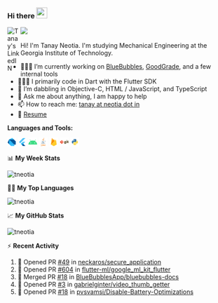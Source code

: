 ### Hi there <img src="https://media.giphy.com/media/hvRJCLFzcasrR4ia7z/giphy.gif" width="25px" height="25px">
<a href="https://www.linkedin.com/in/tneotia/">
  <img align="left" alt="Tanay's LinkedIN" width="30px" src="https://iconmonstr.com/wp-content/g/gd/makefg.php?i=../releases/preview/2012/png/iconmonstr-linkedin-3.png&r=10&g=102&b=194" />
</a>

![](https://visitor-badge.glitch.me/badge?page_id=tneotia.tneotia)


Hi! I'm Tanay Neotia. I'm studying Mechanical Engineering at the Georgia Institute of Technology. 

- 👨🏽‍💻 I’m currently working on [BlueBubbles](https://github.com/BlueBubblesApp), [GoodGrade](https://github.com/tneotia/HLSGrades), and a few internal tools
- 👨🏽‍💻 I primarily code in Dart with the Flutter SDK
- 🌱 I’m dabbling in Objective-C, HTML / JavaScript, and TypeScript
- 💬 Ask me about anything, I am happy to help
- 📫 How to reach me: [tanay at neotia dot in](mailto://tanay@neotia.in)
- 📝 [Resume](https://drive.google.com/file/d/1zlV1XXz1qV1TZeIYtkQ2bvopnYlI753g/view?usp=sharing)

**Languages and Tools:**  

<code><img height="20" src="https://raw.githubusercontent.com/github/explore/80688e429a7d4ef2fca1e82350fe8e3517d3494d/topics/dart/dart.png"></code>
<code><img height="20" src="https://raw.githubusercontent.com/github/explore/80688e429a7d4ef2fca1e82350fe8e3517d3494d/topics/flutter/flutter.png"></code>
<code><img height="20" src="https://raw.githubusercontent.com/github/explore/80688e429a7d4ef2fca1e82350fe8e3517d3494d/topics/android/android.png"></code>
<code><img height="20" src="https://raw.githubusercontent.com/github/explore/80688e429a7d4ef2fca1e82350fe8e3517d3494d/topics/java/java.png"></code>
<code><img height="20" src="https://raw.githubusercontent.com/github/explore/80688e429a7d4ef2fca1e82350fe8e3517d3494d/topics/firebase/firebase.png"></code>
<code><img height="20" src="https://raw.githubusercontent.com/github/explore/80688e429a7d4ef2fca1e82350fe8e3517d3494d/topics/git/git.png"></code>
<code><img height="20" src="https://raw.githubusercontent.com/github/explore/80688e429a7d4ef2fca1e82350fe8e3517d3494d/topics/python/python.png"></code>

📊 **My Week Stats**

<p> <img src="https://github-readme-stats.vercel.app/api/wakatime?username=tneotia&theme=dark" alt="tneotia" /> </p>

👨‍💻 **My Top Languages**

<p> <img src="https://github-readme-stats.tneotia.vercel.app/api/top-langs?username=tneotia&theme=dark" alt="tneotia" /> </p>

📈 **My GitHub Stats**

<p> <img src="https://github-readme-stats.tneotia.vercel.app/api?username=tneotia&show_icons=true&count_private=true&theme=dark&include_all_commits=true" alt="tneotia" /> </p>
  
:zap: **Recent Activity**

<!--START_SECTION:activity-->
1. 💪 Opened PR [#49](https://github.com/neckaros/secure_application/pull/49) in [neckaros/secure_application](https://github.com/neckaros/secure_application)
2. 💪 Opened PR [#604](https://github.com/flutter-ml/google_ml_kit_flutter/pull/604) in [flutter-ml/google_ml_kit_flutter](https://github.com/flutter-ml/google_ml_kit_flutter)
3. 🎉 Merged PR [#18](https://github.com/BlueBubblesApp/bluebubbles-docs/pull/18) in [BlueBubblesApp/bluebubbles-docs](https://github.com/BlueBubblesApp/bluebubbles-docs)
4. 💪 Opened PR [#3](https://github.com/gabrielginter/video_thumb_getter/pull/3) in [gabrielginter/video_thumb_getter](https://github.com/gabrielginter/video_thumb_getter)
5. 💪 Opened PR [#18](https://github.com/pvsvamsi/Disable-Battery-Optimizations/pull/18) in [pvsvamsi/Disable-Battery-Optimizations](https://github.com/pvsvamsi/Disable-Battery-Optimizations)
<!--END_SECTION:activity-->
